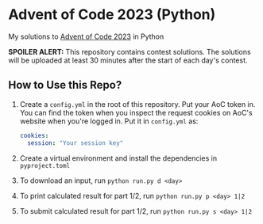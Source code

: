 # Advent of Code 2023 (Python)

My solutions to [Advent of Code 2023](https://adventofcode.com/2023) in Python

**SPOILER ALERT:** This repository contains contest solutions. The solutions will be
uploaded at least 30 minutes after the start of each day's contest.

## How to Use this Repo?

1. Create a `config.yml` in the root of this repository. Put your AoC token in. You can
   find the token when you inspect the request cookies on AoC's website when you're
   logged in. Put it in `config.yml` as:

   ```yaml
   cookies:
     session: "Your session key"
   ```

2. Create a virtual environment and install the dependencies in `pyproject.toml`
3. To download an input, run `python run.py d <day>`
4. To print calculated result for part 1/2, run `python run.py p <day> 1|2`
5. To submit calculated result for part 1/2, run `python run.py s <day> 1|2`
